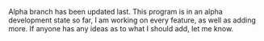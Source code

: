 Alpha branch has been updated last. 
This program is in an alpha development state so far, I am working on every feature, as well as adding more. If anyone has any ideas as to what I should add, let me know.
